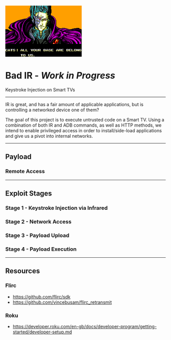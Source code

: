![](assets/background.png)

# Bad IR - *Work in Progress*
Keystroke Injection on Smart TVs


---


IR is great, and has a fair amount of applicable applications, but is controlling a networked device one of them?

The goal of this project is to execute untrusted code on a Smart TV. Using a combination of both IR and ADB commands, as well as HTTP methods, we intend to enable privileged access in order to install/side-load applications and give us a pivot into internal networks.

---

## Payload

### Remote Access

---

## Exploit Stages

### Stage 1 - Keystroke Injection via Infrared

### Stage 2 - Network Access

### Stage 3 - Payload Upload

### Stage 4 - Payload Execution

---

## Resources
### Flirc
  - https://github.com/flirc/sdk
  - https://github.com/vincebusam/flirc_retransmit

### Roku
  - https://developer.roku.com/en-gb/docs/developer-program/getting-started/developer-setup.md

